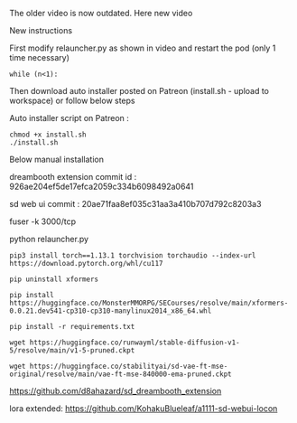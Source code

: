 The older video is now outdated. Here new video

New instructions

First modify relauncher.py as shown in video and restart the pod (only 1 time necessary)

```
while (n<1):
```

Then download auto installer posted on Patreon (install.sh - upload to workspace) or follow below steps

Auto installer script on Patreon :

```
chmod +x install.sh
./install.sh
```

Below manual installation



dreambooth extension commit id : 926ae204ef5de17efca2059c334b6098492a0641

sd web ui commit : 20ae71faa8ef035c31aa3a410b707d792c8203a3

fuser -k 3000/tcp

python relauncher.py

```pip3 install torch==1.13.1 torchvision torchaudio --index-url https://download.pytorch.org/whl/cu117```

```pip uninstall xformers```

```pip install https://huggingface.co/MonsterMMORPG/SECourses/resolve/main/xformers-0.0.21.dev541-cp310-cp310-manylinux2014_x86_64.whl```

```pip install -r requirements.txt```

```wget https://huggingface.co/runwayml/stable-diffusion-v1-5/resolve/main/v1-5-pruned.ckpt```

```wget https://huggingface.co/stabilityai/sd-vae-ft-mse-original/resolve/main/vae-ft-mse-840000-ema-pruned.ckpt```

https://github.com/d8ahazard/sd_dreambooth_extension

lora extended: https://github.com/KohakuBlueleaf/a1111-sd-webui-locon

